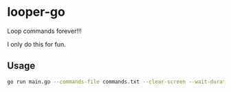 # looper-go

Loop commands forever!!!

I only do this for fun.

## Usage

```sh
go run main.go --commands-file commands.txt --clear-screen --wait-duration 1s
```
